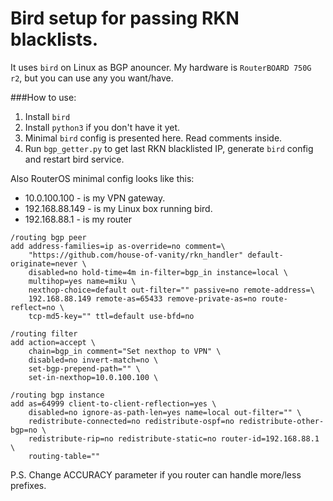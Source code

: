 # Bird setup for passing RKN blacklists.

It uses `bird` on Linux as BGP anouncer. My hardware is `RouterBOARD 750G r2`, but you can use any you want/have.

###How to use:

1. Install `bird`
2. Install `python3` if you don't have it yet.
3. Minimal `bird` config is presented here. Read comments inside.
4. Run `bgp_getter.py` to get last RKN blacklisted IP, generate `bird` config and restart bird service. 

Also RouterOS minimal config looks like this:
* 10.0.100.100 - is my VPN gateway.
* 192.168.88.149 - is my Linux box running bird.
* 192.168.88.1 - is my router
```shell
/routing bgp peer
add address-families=ip as-override=no comment=\
    "https://github.com/house-of-vanity/rkn_handler" default-originate=never \
    disabled=no hold-time=4m in-filter=bgp_in instance=local \
    multihop=yes name=miku \
    nexthop-choice=default out-filter="" passive=no remote-address=\
    192.168.88.149 remote-as=65433 remove-private-as=no route-reflect=no \
    tcp-md5-key="" ttl=default use-bfd=no

/routing filter
add action=accept \
    chain=bgp_in comment="Set nexthop to VPN" \
    disabled=no invert-match=no \
    set-bgp-prepend-path="" \
    set-in-nexthop=10.0.100.100 \

/routing bgp instance
add as=64999 client-to-client-reflection=yes \
    disabled=no ignore-as-path-len=yes name=local out-filter="" \
    redistribute-connected=no redistribute-ospf=no redistribute-other-bgp=no \
    redistribute-rip=no redistribute-static=no router-id=192.168.88.1 \
    routing-table=""
```

P.S.
Change ACCURACY parameter if you router can handle more/less prefixes.
